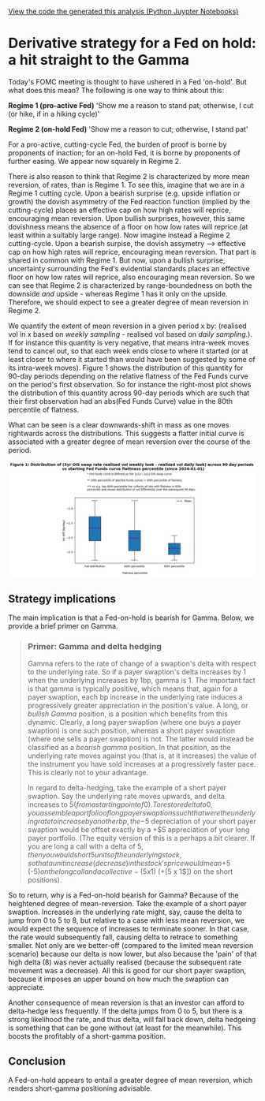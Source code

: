 [View the code the generated this analysis (Python Juypter Notebooks)](https://github.com/ALILODHI-cloud/UVAmacro.github.io/blob/main/post_5/analysis.ipynb)



# Derivative strategy for a Fed on hold: a hit straight to the Gamma

Today's FOMC meeting is thought to have ushered in a Fed 'on-hold'. But what does this mean? The following is one way to think about this:

**Regime 1 (pro-active Fed)** 'Show me a reason to stand pat; otherwise, I cut (or hike, if in a hiking cycle)' 

**Regime 2 (on-hold Fed)** 'Show me a reason to cut; otherwise, I stand pat'

For a pro-active, cutting-cycle Fed, the burden of proof is borne by proponents of inaction; for an on-hold Fed, it is borne by proponents of further easing. We appear now squarely in Regime 2. 

There is also reason to think that Regime 2 is characterized by more mean reversion, of rates, than is Regime 1. To see this, imagine that we are in a Regime 1 cutting cycle. Upon a bearish surprise (e.g. upside inflation or growth) the dovish asymmetry of the Fed reaction function (implied by the cutting-cycle) places an effective cap on how high rates will reprice, encouraging mean reversion. Upon bullish surprises, however, this same dovishness means the absence of a floor on how low rates will reprice (at least within a suitably large range). Now imagine instead a Regime 2 cutting-cycle. Upon a bearish surpise, the dovish assymetry --> effective cap on how high rates will reprice, encouraging mean reversion. That part is shared in common with Regime 1. But now, upon a bullish surprise, uncertainty surrounding the Fed's evidential standards places an effective floor on how low rates will reprice, also encouraging mean reversion. So we can see that Regime 2 is characterized by range-boundedness on both the downside _and_ upside - whereas Regime 1 has it only on the upside. Therefore, we should expect to see a greater degree of mean reversion in Regime 2. 

We quantify the extent of mean reversion in a given period x by: (realised vol in x based on _weekly sampling_ - realised vol based on _daily sampling._). If for instance this quantity is very negative, that means intra-week moves tend to cancel out, so that each week ends close to where it started (or at least closer to where it started than would have been suggested by some of its intra-week moves). Figure 1 shows the distribution of this quantity for 90-day periods depending on the relative flatness of the Fed Funds curve on the period's first observation. So for instance the right-most plot shows the distribution of this quantity across 90-day periods which are such that their first observation had an abs(Fed Funds Curve) value in the 80th percentile of flatness. 

What can be seen is a clear downwards-shift in mass as one moves rightwards across the distributions. This suggests a flatter initial curve is associated with a greater degree of mean reversion over the course of the period. 

![Alt_text](figures/figure1.jpg)


## Strategy implications 

The main implication is that a Fed-on-hold is bearish for Gamma. Below, we provide a brief primer on Gamma.

> ### Primer: Gamma and delta hedging 
>
> Gamma refers to the rate of change of a swaption's delta with respect to the underlying rate. So if a payer swaption's delta increases by 1 when the underlying increases by 1bp, gamma is 1. The important fact is that gamma is typically positive, which means that, again for a payer swaption, each bp increase in the underlying rate induces a progressively greater appreciation in the position's value. A long, or _bullish Gamma_ position, is a position which benefits from this dynamic. Clearly, a long payer swaption (where one buys a payer swaption) is one such position, whereas a short payer swaption (where one sells a payer swaption) is not. The latter would instead be classified as a _bearish gamma_ position. In that position, as the underlying rate moves against you (that is, at it increases) the value of the instrument you have sold increases at a progressively faster pace. This is clearly not to your advantage.
>
> In regard to delta-hedging, take the example of a short payer swaption. Say the underlying rate moves upwards, and delta increases to $5 (from a starting point of 0). To restore delta to 0, you assemble a portfolio of long payer swaptions such that were the underlying rate to increase by another bp, the -$5 depreciation of your short payer swaption would be offset exactly by a +$5 appreciation of your long payer portfolio. (The equity version of this is a perhaps a bit clearer. If you are long a call with a delta of $5, then you would short 5 units of the underlying stock, so that a unit increase (decrease) in the stock's price would mean +$5 (-$5) on the long call and a collective -(5 x 1$) (+[5 x 1$]) on the short positions).

So to return, why is a Fed-on-hold bearish for Gamma? Because of the heightened degree of mean-reversion. Take the example of a short payer swaption. Increases in the underlying rate might, say, cause the delta to jump from 0 to 5 to 8, but relative to a case with less mean reversion, we would expect the sequence of increases to terminate sooner. In that case, the rate would subsequently fall, causing delta to retrace to something smaller. Not only are we better-off (compared to the limited mean reversion scenario) because our delta is now lower, but also because the 'pain' of that high delta (8) was never actually realised (because the subsequent rate movement was a decrease). All this is good for our short payer swaption, because it imposes an upper bound on how much the swaption can appreciate. 

Another consequence of mean reversion is that an investor can afford to delta-hedge less frequently. If the delta jumps from 0 to 5, but there is a strong likelihood the rate, and thus delta, will fall back down, delta hedgeing is something that can be gone without (at least for the meanwhile). This boosts the profitably of a short-gamma position. 


## Conclusion 

A Fed-on-hold appears to entail a greater degree of mean reversion, which renders short-gamma positioning advisable. 








